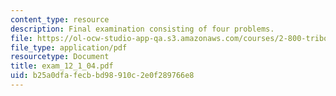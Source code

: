 ```yaml
---
content_type: resource
description: Final examination consisting of four problems.
file: https://ol-ocw-studio-app-qa.s3.amazonaws.com/courses/2-800-tribology-fall-2004/b25a0dfafecbbd98910c2e0f289766e8_exam_12_1_04.pdf
file_type: application/pdf
resourcetype: Document
title: exam_12_1_04.pdf
uid: b25a0dfa-fecb-bd98-910c-2e0f289766e8
---
```

